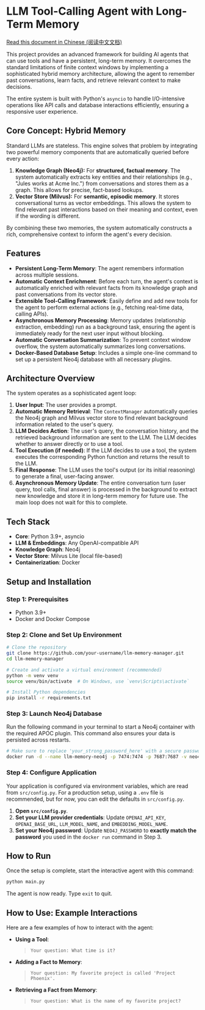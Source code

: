 # LLM Tool-Calling Agent with Long-Term Memory

[Read this document in Chinese (阅读中文文档)](README_zh.md)

This project provides an advanced framework for building AI agents that can use tools and have a persistent, long-term memory. It overcomes the standard limitations of finite context windows by implementing a sophisticated hybrid memory architecture, allowing the agent to remember past conversations, learn facts, and retrieve relevant context to make decisions.

The entire system is built with Python's `asyncio` to handle I/O-intensive operations like API calls and database interactions efficiently, ensuring a responsive user experience.

## Core Concept: Hybrid Memory

Standard LLMs are stateless. This engine solves that problem by integrating two powerful memory components that are automatically queried before every action:

1.  **Knowledge Graph (Neo4j):** For **structured, factual memory**. The system automatically extracts key entities and their relationships (e.g., "Jules works at Acme Inc.") from conversations and stores them as a graph. This allows for precise, fact-based lookups.
2.  **Vector Store (Milvus):** For **semantic, episodic memory**. It stores conversational turns as vector embeddings. This allows the system to find relevant past interactions based on their meaning and context, even if the wording is different.

By combining these two memories, the system automatically constructs a rich, comprehensive context to inform the agent's every decision.

## Features

-   **Persistent Long-Term Memory**: The agent remembers information across multiple sessions.
-   **Automatic Context Enrichment**: Before each turn, the agent's context is automatically enriched with relevant facts from its knowledge graph and past conversations from its vector store.
-   **Extensible Tool-Calling Framework**: Easily define and add new tools for the agent to perform external actions (e.g., fetching real-time data, calling APIs).
-   **Asynchronous Memory Processing**: Memory updates (relationship extraction, embedding) run as a background task, ensuring the agent is immediately ready for the next user input without blocking.
-   **Automatic Conversation Summarization**: To prevent context window overflow, the system automatically summarizes long conversations.
-   **Docker-Based Database Setup**: Includes a simple one-line command to set up a persistent Neo4j database with all necessary plugins.

## Architecture Overview

The system operates as a sophisticated agent loop:

1.  **User Input**: The user provides a prompt.
2.  **Automatic Memory Retrieval**: The `ContextManager` automatically queries the Neo4j graph and Milvus vector store to find relevant background information related to the user's query.
3.  **LLM Decides Action**: The user's query, the conversation history, and the retrieved background information are sent to the LLM. The LLM decides whether to answer directly or to use a tool.
4.  **Tool Execution (if needed)**: If the LLM decides to use a tool, the system executes the corresponding Python function and returns the result to the LLM.
5.  **Final Response**: The LLM uses the tool's output (or its initial reasoning) to generate a final, user-facing answer.
6.  **Asynchronous Memory Update**: The entire conversation turn (user query, tool calls, final answer) is processed in the background to extract new knowledge and store it in long-term memory for future use. The main loop does not wait for this to complete.

## Tech Stack

-   **Core**: Python 3.9+, asyncio
-   **LLM & Embeddings**: Any OpenAI-compatible API
-   **Knowledge Graph**: Neo4j
-   **Vector Store**: Milvus Lite (local file-based)
-   **Containerization**: Docker

## Setup and Installation

### Step 1: Prerequisites

-   Python 3.9+ 
-   Docker and Docker Compose

### Step 2: Clone and Set Up Environment

```bash
# Clone the repository
git clone https://github.com/your-username/llm-memory-manager.git
cd llm-memory-manager

# Create and activate a virtual environment (recommended)
python -m venv venv
source venv/bin/activate  # On Windows, use `venv\Scripts\activate`

# Install Python dependencies
pip install -r requirements.txt
```

### Step 3: Launch Neo4j Database

Run the following command in your terminal to start a Neo4j container with the required APOC plugin. This command also ensures your data is persisted across restarts.

```bash
# Make sure to replace 'your_strong_password_here' with a secure password
docker run -d --name llm-memory-neo4j -p 7474:7474 -p 7687:7687 -v neo4j_data:/data --env NEO4J_AUTH="neo4j/your_strong_password_here" --env NEO4J_ACCEPT_LICENSE_AGREEMENT=yes --env NEO4J_PLUGINS='["apoc"]' neo4j:5.20.0-enterprise
```

### Step 4: Configure Application

Your application is configured via environment variables, which are read from `src/config.py`. For a production setup, using a `.env` file is recommended, but for now, you can edit the defaults in `src/config.py`.

1.  **Open `src/config.py`**.
2.  **Set your LLM provider credentials**: Update `OPENAI_API_KEY`, `OPENAI_BASE_URL`, `LLM_MODEL_NAME`, and `EMBEDDING_MODEL_NAME`.
3.  **Set your Neo4j password**: Update `NEO4J_PASSWORD` to **exactly match the password** you used in the `docker run` command in Step 3.

## How to Run

Once the setup is complete, start the interactive agent with this command:

```bash
python main.py
```

The agent is now ready. Type `exit` to quit.

## How to Use: Example Interactions

Here are a few examples of how to interact with the agent:

-   **Using a Tool**:
    > `Your question: What time is it?`

-   **Adding a Fact to Memory**:
    > `Your question: My favorite project is called 'Project Phoenix'.`

-   **Retrieving a Fact from Memory**:
    > `Your question: What is the name of my favorite project?`